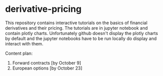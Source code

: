 # derivative-pricing

This repository contains interactive tutorials on the basics of financial derivatives and their pricing. The tutorials are in jupyter notebook and contain plotly charts. Unfortunately github doesn't display the plotly charts by default and the jupyter notebooks have to be run locally do display and interact with them.


Content plan:
  1. Forward contracts [by October 9]
  2. European options [by October 23]
